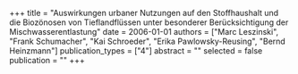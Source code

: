 +++
title = "Auswirkungen urbaner Nutzungen auf den Stoffhaushalt und die Biozönosen von Tieflandflüssen unter besonderer Berücksichtigung der Mischwasserentlastung"
date = 2006-01-01
authors = ["Marc Leszinski", "Frank Schumacher", "Kai Schroeder", "Erika Pawlowsky-Reusing", "Bernd Heinzmann"]
publication_types = ["4"]
abstract = ""
selected = false
publication = ""
+++

